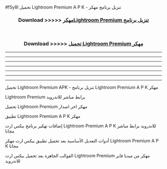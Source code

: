 #f5y8l تحميل Lightroom Premium  A P K - تنزيل برنامج مهكر



<div align="center">
<h3>Download >>>>> <a href="https://runaway1.web.app/?sq=Lightroom Premium ">مهكرLightroom Premium  تنزيل برنامج</a></h3><br>

<h3>Download >>>>> <a href="https://runaway1.web.app/?sq=Lightroom Premium ">تحميل Lightroom Premium  مهكر</a></h3>
</div>


----------------------------------------------------------

----------------------------------------------------------

----------------------------------------------------------

----------------------------------------------------------

----------------------------------------------------------

----------------------------------------------------------

----------------------------------------------------------

تحميل Lightroom Premium  APK - تنزيل برنامج Lightroom Premium  A P K مهكر

Lightroom Premium  برابط مباشر للاندرويد

تحميل Lightroom Premium  مهكر اخر اصدار

تطبيق Lightroom Premium  A P K مهكر

إضافات تهكير برنامج بيكس ارت Lightroom Premium  A P K للاندرويد برابط مباشر مجانا

أدوات التعديل الأساسية بعد تحميل تطبيق بيكس ارت مهكر Lightroom Premium  A P K مجانا

القوالب الجاهزة بعد تحميل بيكس ارت Lightroom Premium  مهكر من ميديا فاير للاندرويد


